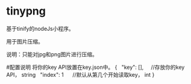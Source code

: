 # tinypng
基于tinify的nodeJs小程序。

用于图片压缩。

说明：只能对jpg和png图片进行压缩。

#配置说明
将你的key API放置在key.json中。
{
    "key": [],      //存放你的key API，  string
    "index": 1      //默认从第几个开始读取key， int
}
